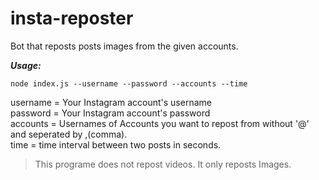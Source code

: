 # insta-reposter
Bot that reposts posts images from the given accounts.

***Usage:***
```
node index.js --username --password --accounts --time
```

  username = Your Instagram account's username  
  password = Your Instagram account's password  
  accounts = Usernames of Accounts you want to repost from without '@' and seperated by ,(comma).  
  time = time interval between two posts in seconds.  

>This programe does not repost videos. It only reposts Images.
